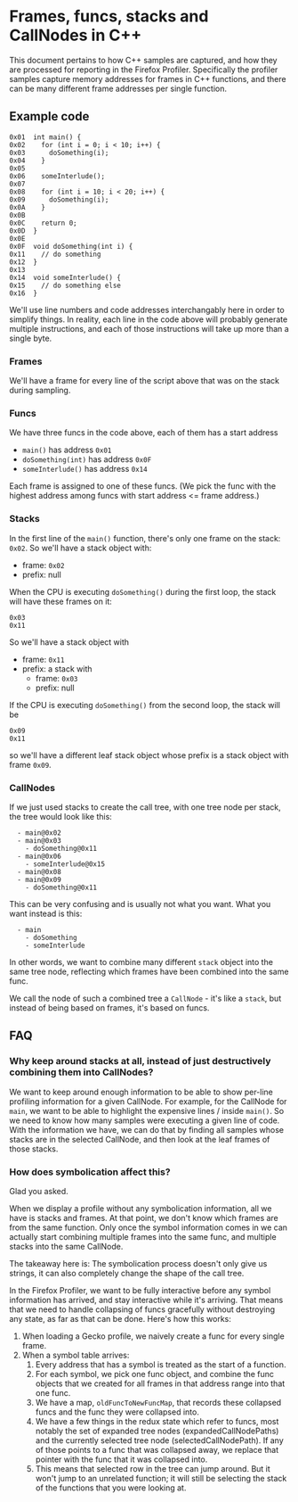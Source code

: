 # Frames, funcs, stacks and CallNodes in C++

This document pertains to how C++ samples are captured, and how they are processed for reporting in the Firefox Profiler. Specifically the profiler samples capture memory addresses for frames in C++ functions, and there can be many different frame addresses per single function.

## Example code

```
0x01  int main() {
0x02    for (int i = 0; i < 10; i++) {
0x03      doSomething(i);
0x04    }
0x05  
0x06    someInterlude();
0x07  
0x08    for (int i = 10; i < 20; i++) {
0x09      doSomething(i);
0x0A    }
0x0B  
0x0C    return 0;
0x0D  }
0x0E  
0x0F  void doSomething(int i) {
0x11    // do something
0x12  }
0x13  
0x14  void someInterlude() {
0x15    // do something else
0x16  }
```

We'll use line numbers and code addresses interchangably here in order to simplify things. In reality, each line in the code above will probably generate multiple instructions, and each of those instructions will take up more than a single byte.

### Frames

We'll have a frame for every line of the script above that was on the stack during sampling.

### Funcs

We have three funcs in the code above, each of them has a start address

  - `main()` has address `0x01`
  - `doSomething(int)` has address `0x0F`
  - `someInterlude()` has address `0x14`

Each frame is assigned to one of these funcs. (We pick the func with the highest address among funcs with start address <= frame address.)

### Stacks

In the first line of the `main()` function, there's only one frame on the stack: `0x02`. So we'll have a stack object with:

 - frame: `0x02`
 - prefix: null

When the CPU is executing `doSomething()` during the first loop, the stack will have these frames on it:

```
0x03
0x11
```

So we'll have a stack object with

 - frame: `0x11`
 - prefix: a stack with
   - frame: `0x03`
   - prefix: null

If the CPU is executing `doSomething()` from the second loop, the stack will be

```
0x09
0x11
```

so we'll have a different leaf stack object whose prefix is a stack object with frame `0x09`.

### CallNodes

If we just used stacks to create the call tree, with one tree node per stack, the tree would look like this:

```
  - main@0x02
  - main@0x03
    - doSomething@0x11
  - main@0x06
    - someInterlude@0x15
  - main@0x08
  - main@0x09
    - doSomething@0x11
```

This can be very confusing and is usually not what you want. What you want instead is this:

```
  - main
    - doSomething
    - someInterlude
```

In other words, we want to combine many different `stack` object into the same tree node, reflecting which frames have been combined into the same func.

We call the node of such a combined tree a `CallNode` - it's like a `stack`, but instead of being based on frames, it's based on funcs.

## FAQ

### Why keep around stacks at all, instead of just destructively combining them into CallNodes?

We want to keep around enough information to be able to show per-line profiling information for a given CallNode. For example, for the CallNode for `main`, we want to be able to highlight the expensive lines / inside `main()`. So we need to know how many samples were executing a given line of code. With the information we have, we can do that by finding all samples whose stacks are in the selected CallNode, and then look at the leaf frames of those stacks.

### How does symbolication affect this?

Glad you asked.

When we display a profile without any symbolication information, all we have is stacks and frames. At that point, we don't know which frames are from the same function. Only once the symbol information comes in we can actually start combining multiple frames into the same func, and multiple stacks into the same CallNode.

The takeaway here is: The symbolication process doesn't only give us strings, it can also completely change the shape of the call tree.

In the Firefox Profiler, we want to be fully interactive before any symbol information has arrived, and stay interactive while it's arriving. That means that we need to handle collapsing of funcs gracefully without destroying any state, as far as that can be done. Here's how this works:

 1. When loading a Gecko profile, we naively create a func for every single frame.
 2. When a symbol table arrives:
    1. Every address that has a symbol is treated as the start of a function.
    2. For each symbol, we pick one func object, and combine the func objects that we created for all frames in that address range into that one func.
    3. We have a map, `oldFuncToNewFuncMap`, that records these collapsed funcs and the func they were collapsed into.
    4. We have a few things in the redux state which refer to funcs, most notably the set of expanded tree nodes (expandedCallNodePaths) and the currently selected tree node (selectedCallNodePath). If any of those points to a func that was collapsed away, we replace that pointer with the func that it was collapsed into.
    5. This means that selected row in the tree can jump around. But it won't jump to an unrelated function; it will still be selecting the stack of the functions that you were looking at.
